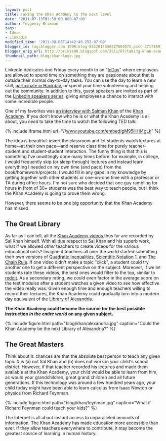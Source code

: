 ```yaml
---
layout: post
title: Taking the Khan Academy to the next level
date: '2011-07-13T01:50:00.000-07:00'
author: Yevgeniy Brikman
tags:
- Ideas
- LinkedIn
modified_time: '2011-08-06T14:42:40.252-07:00'
blogger_id: tag:blogger.com,1999:blog-5422014336627804072.post-3717169198476888850
blogger_orig_url: http://brikis98.blogspot.com/2011/07/taking-khan-academy-to-next-level.html
thumbnail_path: blog/khan/logo.jpg
---
```


LinkedIn dedicates one Friday every month to an 
"[InDay](http://blog.linkedin.com/2011/05/24/linkedin-inday/)" where employees 
are allowed to spend time on something they are passionate about that is 
outside their normal day-to-day tasks. You can use the day to learn a new 
skill, [participate in 
Hackday](http://blog.linkedin.com/category/linkedin-hackdays/), or spend your 
time volunteering and helping out the community. In addition to this, guest 
speakers are invited as part of the [LinkedIn speakers 
series](http://www.youtube.com/playlist?p=9A25F70FCE65AAFF), giving employees 
a chance to interact with some incredible people. 

One of my favorites was [an interview with Salman 
Khan](http://blog.linkedin.com/2011/04/19/speaker-series-videos/) of the [Khan 
Academy](http://www.khanacademy.org/). If you don't know who he is or what the 
Khan Academy is all about, you *need* to take the time to watch the following 
TED talk: 

{% include iframe.html url="//www.youtube.com/embed/gM95HHI4gLk" %}

The idea is beautiful: invert the classroom and let students watch lectures at 
home&mdash;at their own pace&mdash;and reserve class time for purely teacher-student 
and student-student interaction. The funny thing is that this is something 
I've unwittingly done many times before: for example, in college, I would 
frequently skip (or sleep through) lectures and instead learn everything I 
needed on my own time (and pace) from the book/homework/projects; I would fill 
in any gaps in my knowledge by getting together with other students or 
one-on-one time with a professor or TA during office hours. I'm not sure who 
decided that one guy rambling for hours in front of 30+ students was the best 
way to teach people, but I think the Khan Academy is going to prove them 
wrong. 

However, there seems to be one big opportunity that the Khan Academy has 
missed. 

## The Great Library 

As far as I can tell, all the [Khan Academy videos 
](http://www.youtube.com/user/khanacademy)thus far are recorded by Sal Khan 
himself. With all due respect to Sal Khan and his superb work, what if we 
allowed *other* teachers to create videos for the various educational units? 
Imagine if teachers all over the world started submitting their own versions 
of [Quadratic 
Inequalities](http://www.khanacademy.org/video/quadratic-inequalities?playlist=Algebra), 
[Scientific Notation 
1](http://www.khanacademy.org/video/scientific-notation-i?playlist=Developmental%20Math), 
and [The Chain 
Rule](http://www.khanacademy.org/video/the-chain-rule?playlist=Calculus). If 
one video didn't make a topic "click", a student could try another one to get 
a different perspective on the subject. Moreover, if we let students rate 
these videos, the best ones would filter to the top, similar to 
[reddit](http://www.reddit.com/). As a secondary rating, we could even factor 
in the average score on the test modules after a student watches a given video 
to see how effective the video really was. Given enough time and enough 
teachers willing to record their lectures, the Khan Academy could gradually 
turn into a modern day equivalent of the [Library of 
Alexandria](http://en.wikipedia.org/wiki/Library_of_Alexandria). 

**The Khan Academy could become the source for the best possible instruction *in the entire world* on any given subject.** 

{% include figure.html path="blog/khan/alexandria.jpg" caption="Could the Khan Academy be the next Library of Alexandria?" %}

## The Great Masters

Think about it: chances are that the absolute best person to teach any given 
topic *X* is (a) not Sal Khan and (b) does not work in your child's school 
district. However, if that teacher recorded his lectures and made them 
available at the Khan Academy, your child would be able to learn from him, as 
would your grandchildren, great grand children and all future generations. If 
this technology was around a few hundred years ago, your child today might 
have been able to learn calculus from Isaac Newton or physics from Richard 
Feynman. 

{% include figure.html path="blog/khan/feynman.jpg" caption="What if Richard Feynman could teach your kids?" %}

The Internet is all about instant access to unparalleled 
amounts of information. The Khan Academy has made education more accessible 
than ever. If they allow teachers everywhere to contribute, it may become the 
greatest source of learning in human history. 
